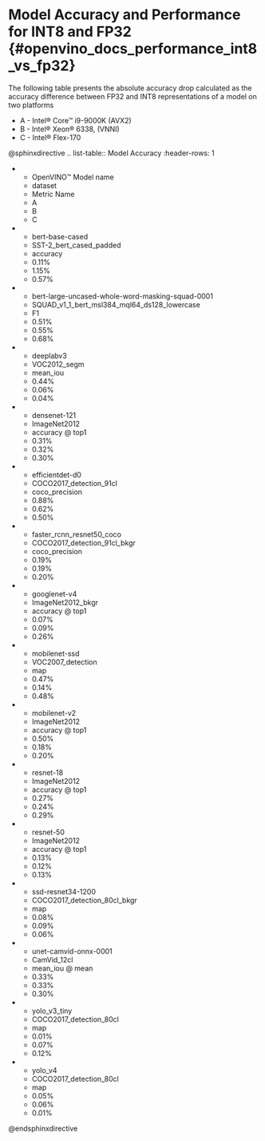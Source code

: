 # Model Accuracy and Performance for INT8 and FP32 {#openvino_docs_performance_int8_vs_fp32}

The following table presents the absolute accuracy drop calculated as the accuracy difference between FP32 and INT8 representations of a model on two platforms

* A - Intel® Core™ i9-9000K (AVX2)
* B - Intel® Xeon® 6338, (VNNI)
* C - Intel® Flex-170

@sphinxdirective
.. list-table:: Model Accuracy
   :header-rows: 1

   * - OpenVINO™  Model name
     - dataset
     - Metric Name
     - A
     - B
     - C
   * - bert-base-cased
     - SST-2_bert_cased_padded
     - accuracy
     - 0.11%
     - 1.15%
     - 0.57%
   * - bert-large-uncased-whole-word-masking-squad-0001
     - SQUAD_v1_1_bert_msl384_mql64_ds128_lowercase
     - F1
     - 0.51%
     - 0.55%
     - 0.68%
   * - deeplabv3
     - VOC2012_segm
     - mean_iou
     - 0.44%
     - 0.06%
     - 0.04%
   * - densenet-121
     - ImageNet2012
     - accuracy @ top1
     - 0.31%
     - 0.32%
     - 0.30%
   * - efficientdet-d0
     - COCO2017_detection_91cl
     - coco_precision
     - 0.88%	
     - 0.62%	
     - 0.50%
   * - faster_rcnn_resnet50_coco
     - COCO2017_detection_91cl_bkgr
     - coco_precision
     - 0.19%
     - 0.19%
     - 0.20%
   * - googlenet-v4
     - ImageNet2012_bkgr
     - accuracy @ top1
     - 0.07%
     - 0.09%
     - 0.26%
   * - mobilenet-ssd
     - VOC2007_detection
     - map
     - 0.47%
     - 0.14%
     - 0.48%
   * - mobilenet-v2
     - ImageNet2012
     - accuracy @ top1
     - 0.50%
     - 0.18%
     - 0.20%
   * - resnet-18
     - ImageNet2012
     - accuracy @ top1
     - 0.27%
     - 0.24%
     - 0.29%
   * - resnet-50
     - ImageNet2012
     - accuracy @ top1
     - 0.13%
     - 0.12%
     - 0.13%
   * - ssd-resnet34-1200
     - COCO2017_detection_80cl_bkgr
     - map
     - 0.08%
     - 0.09%
     - 0.06%
   * - unet-camvid-onnx-0001
     - CamVid_12cl
     - mean_iou @ mean
     - 0.33%
     - 0.33%	
     - 0.30%
   * - yolo_v3_tiny
     - COCO2017_detection_80cl
     - map
     - 0.01%
     - 0.07%
     - 0.12%
   * - yolo_v4
     - COCO2017_detection_80cl
     - map
     - 0.05%
     - 0.06%
     - 0.01%

@endsphinxdirective